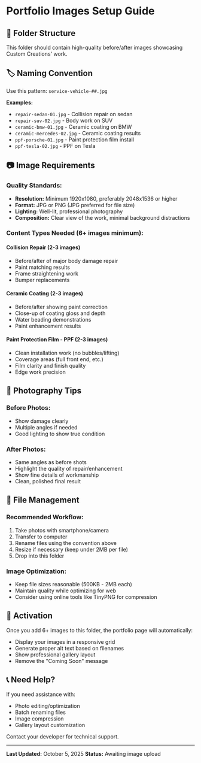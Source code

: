 # Portfolio Images Setup Guide

## 📁 Folder Structure

This folder should contain high-quality before/after images showcasing Custom Creations' work.

## 🏷️ Naming Convention

Use this pattern: `service-vehicle-##.jpg`

**Examples:**

- `repair-sedan-01.jpg` - Collision repair on sedan
- `repair-suv-02.jpg` - Body work on SUV  
- `ceramic-bmw-01.jpg` - Ceramic coating on BMW
- `ceramic-mercedes-02.jpg` - Ceramic coating results
- `ppf-porsche-01.jpg` - Paint protection film install
- `ppf-tesla-02.jpg` - PPF on Tesla

## 📷 Image Requirements

### **Quality Standards:**

- **Resolution:** Minimum 1920x1080, preferably 2048x1536 or higher
- **Format:** JPG or PNG (JPG preferred for file size)
- **Lighting:** Well-lit, professional photography
- **Composition:** Clear view of the work, minimal background distractions

### **Content Types Needed (6+ images minimum):**

#### **Collision Repair (2-3 images)**

- Before/after of major body damage repair
- Paint matching results
- Frame straightening work
- Bumper replacements

#### **Ceramic Coating (2-3 images)**

- Before/after showing paint correction
- Close-up of coating gloss and depth
- Water beading demonstrations
- Paint enhancement results

#### **Paint Protection Film - PPF (2-3 images)**

- Clean installation work (no bubbles/lifting)
- Coverage areas (full front end, etc.)
- Film clarity and finish quality
- Edge work precision

## 🎯 Photography Tips

### **Before Photos:**

- Show damage clearly
- Multiple angles if needed
- Good lighting to show true condition

### **After Photos:**

- Same angles as before shots
- Highlight the quality of repair/enhancement
- Show fine details of workmanship
- Clean, polished final result

## 📱 File Management

### **Recommended Workflow:**

1. Take photos with smartphone/camera
2. Transfer to computer
3. Rename files using the convention above
4. Resize if necessary (keep under 2MB per file)
5. Drop into this folder

### **Image Optimization:**

- Keep file sizes reasonable (500KB - 2MB each)
- Maintain quality while optimizing for web
- Consider using online tools like TinyPNG for compression

## 🚀 Activation

Once you add 6+ images to this folder, the portfolio page will automatically:

- Display your images in a responsive grid
- Generate proper alt text based on filenames
- Show professional gallery layout
- Remove the "Coming Soon" message

## 📞 Need Help?

If you need assistance with:

- Photo editing/optimization
- Batch renaming files
- Image compression
- Gallery layout customization

Contact your developer for technical support.

---
**Last Updated:** October 5, 2025
**Status:** Awaiting image upload
